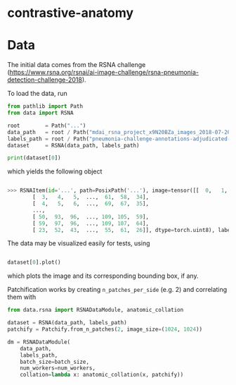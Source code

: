 # contrastive-anatomy

# Data
The initial data comes from the RSNA challenge (https://www.rsna.org/rsnai/ai-image-challenge/rsna-pneumonia-detection-challenge-2018).

To load the data, run
```python
from pathlib import Path
from data import RSNA

root        = Path("...")
data_path   = root / Path("mdai_rsna_project_x9N20BZa_images_2018-07-20-153330")
labels_path = root / Path("pneumonia-challenge-annotations-adjudicated-kaggle_2018.json")
dataset     = RSNA(data_path, labels_path)

print(dataset[0])
```
which yields the following object
```python

>>> RSNAItem(id='...', path=PosixPath('...'), image=tensor([[  0,   1,   2,  ...,  28,  28,  11],
        [  3,   4,   5,  ...,  61,  58,  34],
        [  4,   5,   6,  ...,  69,  67,  35],
        ...,
        [ 50,  93,  96,  ..., 109, 105,  59],
        [ 59,  97,  96,  ..., 109, 107,  64],
        [ 23,  52,  43,  ...,  55,  61,  26]], dtype=torch.uint8), label=tensor(0), bbox=None)
```

The data may be visualized easily for tests, using

```python

dataset[0].plot()
```
which plots the image and its corresponding bounding box, if any.

Patchification works by creating `n_patches_per_side` (e.g. 2) and correlating them with

```python
from data.rsna import RSNADataModule, anatomic_collation

dataset = RSNA(data_path, labels_path)
patchify = Patchify.from_n_patches(2, image_size=(1024, 1024))

dm = RSNADataModule(
    data_path, 
    labels_path, 
    batch_size=batch_size, 
    num_workers=num_workers, 
    collation=lambda x: anatomic_collation(x, patchify))
    
```